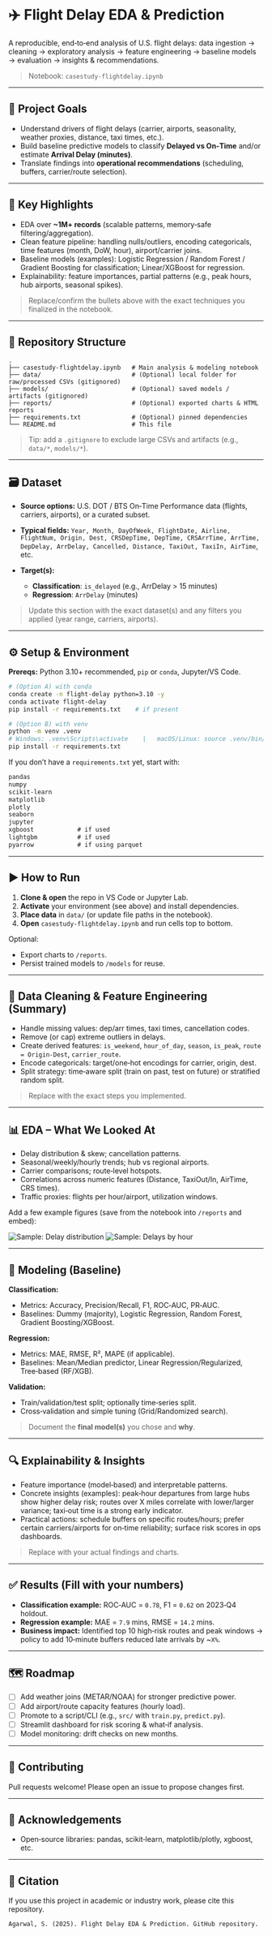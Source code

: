 # ✈️ Flight Delay EDA & Prediction

A reproducible, end‑to‑end analysis of U.S. flight delays: data ingestion → cleaning → exploratory analysis → feature engineering → baseline models → evaluation → insights & recommendations.

> Notebook: `casestudy-flightdelay.ipynb`

---

## 📌 Project Goals

* Understand drivers of flight delays (carrier, airports, seasonality, weather proxies, distance, taxi times, etc.).
* Build baseline predictive models to classify **Delayed vs On‑Time** and/or estimate **Arrival Delay (minutes)**.
* Translate findings into **operational recommendations** (scheduling, buffers, carrier/route selection).

---

## 🧱 Key Highlights

* EDA over **\~1M+ records** (scalable patterns, memory‑safe filtering/aggregation).
* Clean feature pipeline: handling nulls/outliers, encoding categoricals, time features (month, DoW, hour), airport/carrier joins.
* Baseline models (examples): Logistic Regression / Random Forest / Gradient Boosting for classification; Linear/XGBoost for regression.
* Explainability: feature importances, partial patterns (e.g., peak hours, hub airports, seasonal spikes).

> Replace/confirm the bullets above with the exact techniques you finalized in the notebook.

---

## 📂 Repository Structure

```
.
├── casestudy-flightdelay.ipynb   # Main analysis & modeling notebook
├── data/                         # (Optional) local folder for raw/processed CSVs (gitignored)
├── models/                       # (Optional) saved models / artifacts (gitignored)
├── reports/                      # (Optional) exported charts & HTML reports
├── requirements.txt              # (Optional) pinned dependencies
└── README.md                     # This file
```

> Tip: add a `.gitignore` to exclude large CSVs and artifacts (e.g., `data/*`, `models/*`).

---

## 🗃️ Dataset

* **Source options:** U.S. DOT / BTS On‑Time Performance data (flights, carriers, airports), or a curated subset.
* **Typical fields:** `Year, Month, DayOfWeek, FlightDate, Airline, FlightNum, Origin, Dest, CRSDepTime, DepTime, CRSArrTime, ArrTime, DepDelay, ArrDelay, Cancelled, Distance, TaxiOut, TaxiIn, AirTime`, etc.
* **Target(s):**

  * **Classification**: `is_delayed` (e.g., ArrDelay > 15 minutes)
  * **Regression**: `ArrDelay` (minutes)

> Update this section with the exact dataset(s) and any filters you applied (year range, carriers, airports).

---

## ⚙️ Setup & Environment

**Prereqs:** Python 3.10+ recommended, `pip` or `conda`, Jupyter/VS Code.

```bash
# (Option A) with conda
conda create -n flight-delay python=3.10 -y
conda activate flight-delay
pip install -r requirements.txt    # if present

# (Option B) with venv
python -m venv .venv
# Windows: .venv\Scripts\activate    |   macOS/Linux: source .venv/bin/activate
pip install -r requirements.txt
```

If you don’t have a `requirements.txt` yet, start with:

```txt
pandas
numpy
scikit-learn
matplotlib
plotly
seaborn
jupyter
xgboost            # if used
lightgbm           # if used
pyarrow            # if using parquet
```

---

## ▶️ How to Run

1. **Clone & open** the repo in VS Code or Jupyter Lab.
2. **Activate** your environment (see above) and install dependencies.
3. **Place data** in `data/` (or update file paths in the notebook).
4. **Open** `casestudy-flightdelay.ipynb` and run cells top to bottom.

Optional:

* Export charts to `/reports`.
* Persist trained models to `/models` for reuse.

---

## 🧼 Data Cleaning & Feature Engineering (Summary)

* Handle missing values: dep/arr times, taxi times, cancellation codes.
* Remove (or cap) extreme outliers in delays.
* Create derived features: `is_weekend`, `hour_of_day`, `season`, `is_peak`, `route = Origin-Dest`, `carrier_route`.
* Encode categoricals: target/one‑hot encodings for carrier, origin, dest.
* Split strategy: time‑aware split (train on past, test on future) or stratified random split.

> Replace with the exact steps you implemented.

---

## 📊 EDA – What We Looked At

* Delay distribution & skew; cancellation patterns.
* Seasonal/weekly/hourly trends; hub vs regional airports.
* Carrier comparisons; route‑level hotspots.
* Correlations across numeric features (Distance, TaxiOut/In, AirTime, CRS times).
* Traffic proxies: flights per hour/airport, utilization windows.

Add a few example figures (save from the notebook into `/reports` and embed):

![Sample: Delay distribution](reports/fig_delay_distribution.png)
![Sample: Delays by hour](reports/fig_delays_by_hour.png)

---

## 🤖 Modeling (Baseline)

**Classification:**

* Metrics: Accuracy, Precision/Recall, F1, ROC‑AUC, PR‑AUC.
* Baselines: Dummy (majority), Logistic Regression, Random Forest, Gradient Boosting/XGBoost.

**Regression:**

* Metrics: MAE, RMSE, R², MAPE (if applicable).
* Baselines: Mean/Median predictor, Linear Regression/Regularized, Tree‑based (RF/XGB).

**Validation:**

* Train/validation/test split; optionally time‑series split.
* Cross‑validation and simple tuning (Grid/Randomized search).

> Document the **final model(s)** you chose and **why**.

---

## 🔍 Explainability & Insights

* Feature importance (model‑based) and interpretable patterns.
* Concrete insights (examples): peak‑hour departures from large hubs show higher delay risk; routes over X miles correlate with lower/larger variance; taxi‑out time is a strong early indicator.
* Practical actions: schedule buffers on specific routes/hours; prefer certain carriers/airports for on‑time reliability; surface risk scores in ops dashboards.

> Replace with your actual findings and charts.

---

## ✅ Results (Fill with your numbers)

* **Classification example:** ROC‑AUC = `0.78`, F1 = `0.62` on 2023‑Q4 holdout.
* **Regression example:** MAE = `7.9` mins, RMSE = `14.2` mins.
* **Business impact:** Identified top 10 high‑risk routes and peak windows → policy to add 10‑minute buffers reduced late arrivals by \~`X%`.

---

## 🗺️ Roadmap

* [ ] Add weather joins (METAR/NOAA) for stronger predictive power.
* [ ] Add airport/route capacity features (hourly load).
* [ ] Promote to a script/CLI (e.g., `src/` with `train.py`, `predict.py`).
* [ ] Streamlit dashboard for risk scoring & what‑if analysis.
* [ ] Model monitoring: drift checks on new months.

---

## 🤝 Contributing

Pull requests welcome! Please open an issue to propose changes first.

---

## 🙌 Acknowledgements

* Open‑source libraries: pandas, scikit‑learn, matplotlib/plotly, xgboost, etc.

---

## 📣 Citation

If you use this project in academic or industry work, please cite this repository.

```text
Agarwal, S. (2025). Flight Delay EDA & Prediction. GitHub repository.
```
